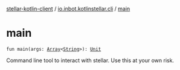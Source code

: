 [stellar-kotlin-client](../index.md) / [io.inbot.kotlinstellar.cli](index.md) / [main](./main.md)

# main

`fun main(args: `[`Array`](https://kotlinlang.org/api/latest/jvm/stdlib/kotlin/-array/index.html)`<`[`String`](https://kotlinlang.org/api/latest/jvm/stdlib/kotlin/-string/index.html)`>): `[`Unit`](https://kotlinlang.org/api/latest/jvm/stdlib/kotlin/-unit/index.html)

Command line tool to interact with stellar. Use this at your own risk.

